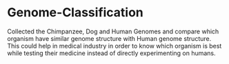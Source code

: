 # Genome-Classification
Collected the Chimpanzee, Dog and Human Genomes and compare which organism have similar genome structure with Human genome structure. This could help in medical industry in order to know which organism is best while testing their medicine instead of directly experimenting on humans.
